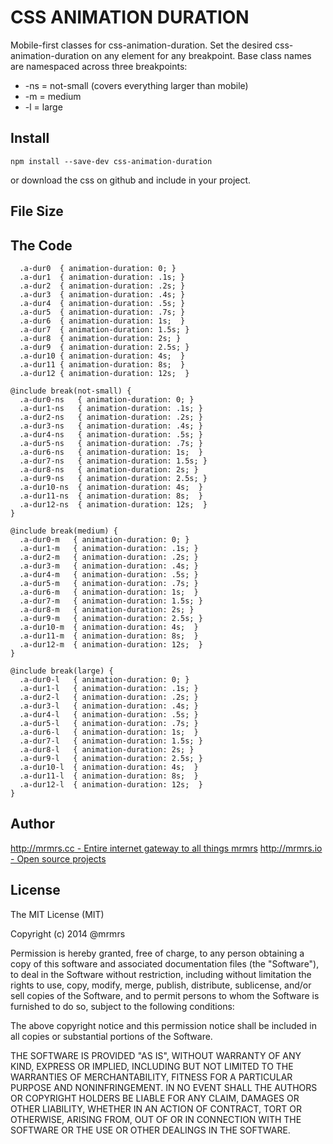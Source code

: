 # CSS ANIMATION DURATION

  Mobile-first classes for css-animation-duration.
  Set the desired css-animation-duration on any element for any breakpoint.
  Base class names are namespaced across three breakpoints:

*  -ns = not-small (covers everything larger than mobile)
*  -m  = medium
*  -l  = large

## Install
```
npm install --save-dev css-animation-duration
```
or download the css on github and include in your project.

## File Size


## The Code
```
  .a-dur0  { animation-duration: 0; }
  .a-dur1  { animation-duration: .1s; }
  .a-dur2  { animation-duration: .2s; }
  .a-dur3  { animation-duration: .4s; }
  .a-dur4  { animation-duration: .5s; }
  .a-dur5  { animation-duration: .7s; }
  .a-dur6  { animation-duration: 1s;  }
  .a-dur7  { animation-duration: 1.5s; }
  .a-dur8  { animation-duration: 2s; }
  .a-dur9  { animation-duration: 2.5s; }
  .a-dur10 { animation-duration: 4s;  }
  .a-dur11 { animation-duration: 8s;  }
  .a-dur12 { animation-duration: 12s;  }

@include break(not-small) {
  .a-dur0-ns   { animation-duration: 0; }
  .a-dur1-ns   { animation-duration: .1s; }
  .a-dur2-ns   { animation-duration: .2s; }
  .a-dur3-ns   { animation-duration: .4s; }
  .a-dur4-ns   { animation-duration: .5s; }
  .a-dur5-ns   { animation-duration: .7s; }
  .a-dur6-ns   { animation-duration: 1s;  }
  .a-dur7-ns   { animation-duration: 1.5s; }
  .a-dur8-ns   { animation-duration: 2s; }
  .a-dur9-ns   { animation-duration: 2.5s; }
  .a-dur10-ns  { animation-duration: 4s;  }
  .a-dur11-ns  { animation-duration: 8s;  }
  .a-dur12-ns  { animation-duration: 12s;  }
}

@include break(medium) {
  .a-dur0-m   { animation-duration: 0; }
  .a-dur1-m   { animation-duration: .1s; }
  .a-dur2-m   { animation-duration: .2s; }
  .a-dur3-m   { animation-duration: .4s; }
  .a-dur4-m   { animation-duration: .5s; }
  .a-dur5-m   { animation-duration: .7s; }
  .a-dur6-m   { animation-duration: 1s;  }
  .a-dur7-m   { animation-duration: 1.5s; }
  .a-dur8-m   { animation-duration: 2s; }
  .a-dur9-m   { animation-duration: 2.5s; }
  .a-dur10-m  { animation-duration: 4s;  }
  .a-dur11-m  { animation-duration: 8s;  }
  .a-dur12-m  { animation-duration: 12s;  }
}

@include break(large) {
  .a-dur0-l   { animation-duration: 0; }
  .a-dur1-l   { animation-duration: .1s; }
  .a-dur2-l   { animation-duration: .2s; }
  .a-dur3-l   { animation-duration: .4s; }
  .a-dur4-l   { animation-duration: .5s; }
  .a-dur5-l   { animation-duration: .7s; }
  .a-dur6-l   { animation-duration: 1s;  }
  .a-dur7-l   { animation-duration: 1.5s; }
  .a-dur8-l   { animation-duration: 2s; }
  .a-dur9-l   { animation-duration: 2.5s; }
  .a-dur10-l  { animation-duration: 4s;  }
  .a-dur11-l  { animation-duration: 8s;  }
  .a-dur12-l  { animation-duration: 12s;  }
}
```

## Author

[http://mrmrs.cc - Entire internet gateway to all things mrmrs](http://mrmrs.cc)
[http://mrmrs.io - Open source projects](http://mrmrs.io)

## License

The MIT License (MIT)

Copyright (c) 2014 @mrmrs

Permission is hereby granted, free of charge, to any person obtaining a copy
of this software and associated documentation files (the "Software"), to deal
in the Software without restriction, including without limitation the rights
to use, copy, modify, merge, publish, distribute, sublicense, and/or sell
copies of the Software, and to permit persons to whom the Software is
furnished to do so, subject to the following conditions:

The above copyright notice and this permission notice shall be included in
all copies or substantial portions of the Software.

THE SOFTWARE IS PROVIDED "AS IS", WITHOUT WARRANTY OF ANY KIND, EXPRESS OR
IMPLIED, INCLUDING BUT NOT LIMITED TO THE WARRANTIES OF MERCHANTABILITY,
FITNESS FOR A PARTICULAR PURPOSE AND NONINFRINGEMENT. IN NO EVENT SHALL THE
AUTHORS OR COPYRIGHT HOLDERS BE LIABLE FOR ANY CLAIM, DAMAGES OR OTHER
LIABILITY, WHETHER IN AN ACTION OF CONTRACT, TORT OR OTHERWISE, ARISING FROM,
OUT OF OR IN CONNECTION WITH THE SOFTWARE OR THE USE OR OTHER DEALINGS IN
THE SOFTWARE.

